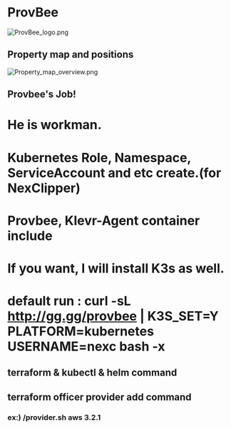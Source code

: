 # ProvBee
![ProvBee_logo.png](https://github.com/NexClipper/provbee/raw/master/assets/ProvBee_logo.png)

## Property map and positions
![Property_map_overview.png](https://github.com/NexClipper/provbee/raw/master/assets/Property_map_overview.png)

## Provbee's Job!
# He is workman.
# Kubernetes Role, Namespace, ServiceAccount and etc create.(for NexClipper)
# Provbee, Klevr-Agent container include
# If you want, I will install K3s as well.

# default run : curl -sL http://gg.gg/provbee | K3S_SET=Y PLATFORM=kubernetes USERNAME=nexc bash -x

## terraform & kubectl & helm command 

## terraform officer provider add command
### ex:) /provider.sh aws 3.2.1
